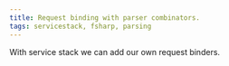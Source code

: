 ```yaml
---
title: Request binding with parser combinators.
tags: servicestack, fsharp, parsing
---
```

With service stack we can add our own request binders.
